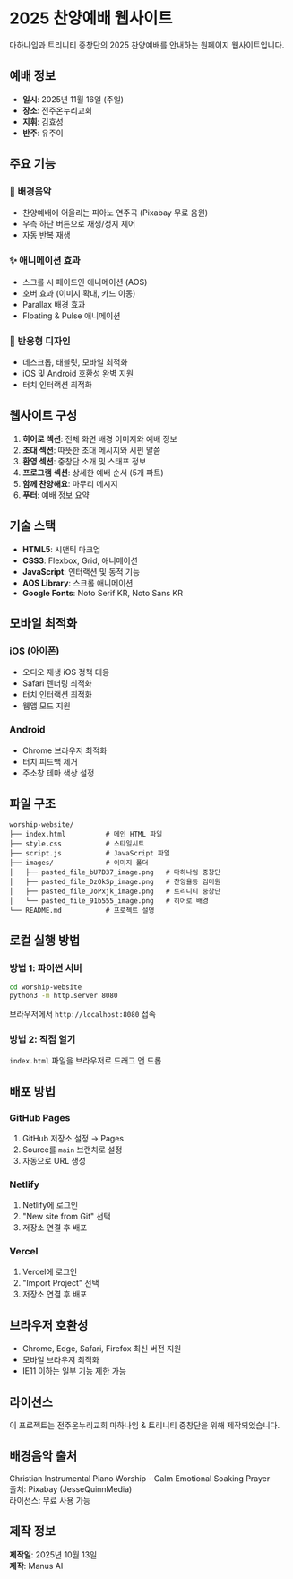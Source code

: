 # 2025 찬양예배 웹사이트

마하나임과 트리니티 중창단의 2025 찬양예배를 안내하는 원페이지 웹사이트입니다.

## 예배 정보

- **일시**: 2025년 11월 16일 (주일)
- **장소**: 전주온누리교회
- **지휘**: 김효성
- **반주**: 유주이

## 주요 기능

### 🎵 배경음악
- 찬양예배에 어울리는 피아노 연주곡 (Pixabay 무료 음원)
- 우측 하단 버튼으로 재생/정지 제어
- 자동 반복 재생

### ✨ 애니메이션 효과
- 스크롤 시 페이드인 애니메이션 (AOS)
- 호버 효과 (이미지 확대, 카드 이동)
- Parallax 배경 효과
- Floating & Pulse 애니메이션

### 📱 반응형 디자인
- 데스크톱, 태블릿, 모바일 최적화
- iOS 및 Android 호환성 완벽 지원
- 터치 인터랙션 최적화

## 웹사이트 구성

1. **히어로 섹션**: 전체 화면 배경 이미지와 예배 정보
2. **초대 섹션**: 따뜻한 초대 메시지와 시편 말씀
3. **환영 섹션**: 중창단 소개 및 스태프 정보
4. **프로그램 섹션**: 상세한 예배 순서 (5개 파트)
5. **함께 찬양해요**: 마무리 메시지
6. **푸터**: 예배 정보 요약

## 기술 스택

- **HTML5**: 시맨틱 마크업
- **CSS3**: Flexbox, Grid, 애니메이션
- **JavaScript**: 인터랙션 및 동적 기능
- **AOS Library**: 스크롤 애니메이션
- **Google Fonts**: Noto Serif KR, Noto Sans KR

## 모바일 최적화

### iOS (아이폰)
- 오디오 재생 iOS 정책 대응
- Safari 렌더링 최적화
- 터치 인터랙션 최적화
- 웹앱 모드 지원

### Android
- Chrome 브라우저 최적화
- 터치 피드백 제거
- 주소창 테마 색상 설정

## 파일 구조

```
worship-website/
├── index.html          # 메인 HTML 파일
├── style.css           # 스타일시트
├── script.js           # JavaScript 파일
├── images/             # 이미지 폴더
│   ├── pasted_file_bU7D37_image.png   # 마하나임 중창단
│   ├── pasted_file_DzOkSp_image.png   # 찬양율동 김미원
│   ├── pasted_file_JoPxjk_image.png   # 트리니티 중창단
│   └── pasted_file_91b555_image.png   # 히어로 배경
└── README.md           # 프로젝트 설명
```

## 로컬 실행 방법

### 방법 1: 파이썬 서버
```bash
cd worship-website
python3 -m http.server 8080
```
브라우저에서 `http://localhost:8080` 접속

### 방법 2: 직접 열기
`index.html` 파일을 브라우저로 드래그 앤 드롭

## 배포 방법

### GitHub Pages
1. GitHub 저장소 설정 → Pages
2. Source를 `main` 브랜치로 설정
3. 자동으로 URL 생성

### Netlify
1. Netlify에 로그인
2. "New site from Git" 선택
3. 저장소 연결 후 배포

### Vercel
1. Vercel에 로그인
2. "Import Project" 선택
3. 저장소 연결 후 배포

## 브라우저 호환성

- Chrome, Edge, Safari, Firefox 최신 버전 지원
- 모바일 브라우저 최적화
- IE11 이하는 일부 기능 제한 가능

## 라이선스

이 프로젝트는 전주온누리교회 마하나임 & 트리니티 중창단을 위해 제작되었습니다.

## 배경음악 출처

Christian Instrumental Piano Worship - Calm Emotional Soaking Prayer  
출처: Pixabay (JesseQuinnMedia)  
라이선스: 무료 사용 가능

## 제작 정보

**제작일**: 2025년 10월 13일  
**제작**: Manus AI

